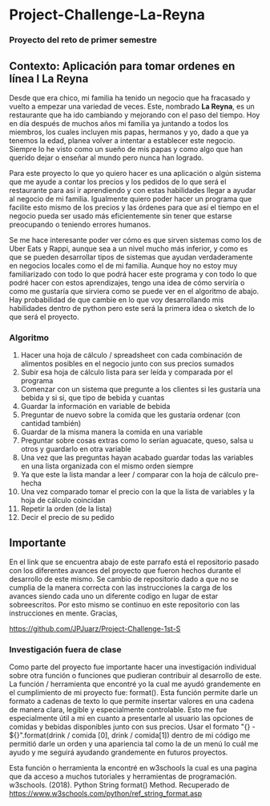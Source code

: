 
# Project-Challenge-La-Reyna

### Proyecto del reto de primer semestre	

## Contexto:  Aplicación para tomar ordenes en línea I **La Reyna**

Desde que era chico, mi familia ha tenido un negocio que ha fracasado y vuelto a empezar una variedad de veces. Este, nombrado **La Reyna**, es un restaurante que ha ido cambiando y mejorando con el paso del tiempo. Hoy en día después de muchos años mi familia ya juntando a todos los miembros, los cuales incluyen mis papas, hermanos y yo, dado a que ya tenemos la edad, planea volver a intentar a establecer este negocio. Siempre lo he visto como un sueño de mis papas y como algo que han querido dejar o enseñar al mundo pero nunca han logrado. 

Para este proyecto lo que yo quiero hacer es una aplicación o algún sistema que me ayude a contar los precios y los pedidos de lo que será el restaurante para así ir aprendiendo y con estas habilidades llegar a ayudar al negocio de mi familia. Igualmente quiero poder hacer un programa que facilite esto mismo de los precios y las órdenes para que así el tiempo en el negocio pueda ser usado más eficientemente sin tener que estarse preocupando o teniendo errores humanos.

Se me hace interesante poder ver cómo es que sirven sistemas como los de Uber Eats y Rappi, aunque sea a un nivel mucho más inferior, y como es que se pueden desarrollar tipos de sistemas que ayudan verdaderamente en negocios locales como el de mi familia. Aunque hoy no estoy muy familiarizado con todo lo que podrá hacer este programa y con todo lo que podré hacer con estos aprendizajes, tengo una idea de cómo serviría o como me gustaría que sirviera como se puede ver en el algoritmo de abajo. Hay probabilidad de que cambie en lo que voy desarrollando mis habilidades dentro de python pero este será la primera idea o sketch de lo que será el proyecto.

### Algoritmo 

1. Hacer una hoja de cálculo / spreadsheet con cada combinación de alimentos posibles en el negocio junto con sus precios sumados 
2. Subir esa hoja de cálculo lista para ser leída y comparada por el programa 
3. Comenzar con un sistema que pregunte a los clientes si les gustaría una bebida y si si, que tipo de bebida y cuantas
4. Guardar la información en variable de bebida
5. Preguntar de nuevo sobre la comida que les gustaría ordenar (con cantidad también)
6. Guardar de la misma manera la comida en una variable
7. Preguntar sobre cosas extras como lo serían aguacate, queso, salsa u otros y guardarlo en otra variable
8. Una vez que las preguntas hayan acabado guardar todas las variables en una lista organizada con el mismo orden siempre
9. Ya que este la lista mandar a leer / comparar con la hoja de cálculo pre-hecha
10. Una vez comparado tomar el precio con la que la lista de variables y la hoja de cálculo coincidan
11. Repetir la orden (de la lista)
12. Decir el precio de su pedido

## Importante
En el link que se encuentra abajo de este parrafo está el repositorio pasado con los diferentes avances del proyecto que fueron hechos durante el desarrollo de este mismo. Se cambio de repositorio dado a que no se cumplia de la manera correcta con las instrucciones la carga de los avances siendo cada uno un diferente codigo en lugar de estar sobreescritos. Por esto mismo se continuo en este repositorio con las instrucciones en mente. 
Gracias,

https://github.com/JPJuarz/Project-Challenge-1st-S

### Investigación fuera de clase
Como parte del proyecto fue importante hacer una investigación individual sobre otra función o funciones que pudieran contribuir al desarrollo de este. La función / herramienta que encontré yo la cual me ayudó grandemente en el cumplimiento de mi proyecto fue: format(). Esta función permite darle un formato a cadenas de texto lo que permite insertar valores en una cadena de manera clara, legible y especialmente controlable. Esto me fue especialmente útil a mi en cuanto a presentarle al usuario las opciones de comidas y bebidas disponibles junto con sus precios. Usar el formato "{} - ${}".format(drink / comida [0], drink / comida[1]) dentro de mi código me permitió darle un orden y una apariencia tal como la de un menú lo cuál me ayudo y me seguirá ayudando grandemente en futuros proyectos. 

Esta función o herramienta la encontré en w3schools la cual es una pagina que da acceso a muchos tutoriales y herramientas de programación.
w3schools. (2018). Python String format() Method. Recuperado de https://www.w3schools.com/python/ref_string_format.asp


